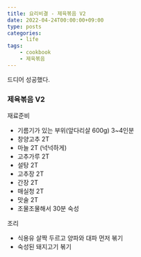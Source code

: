 ```yaml
---
title: 요리비결 - 제육볶음 V2
date: 2022-04-24T00:00:00+09:00
type: posts
categories:
    - life
tags:
    - cookbook
    - 제육볶음
---
```


드디어 성공했다.

### 제육볶음 V2

재료준비

- 기름기가 있는 부위(앞다리살 600g) 3~4인분
- 창양고추 2T
- 마늘 2T (넉넉하게)
- 고추가루 2T
- 설탕 2T
- 고추장 2T
- 간장 2T
- 매실청 2T
- 맛술 2T
- 조물조물해서 30분 숙성


조리

- 식용유 살짝 두르고 양파와 대파 먼저 볶기
- 숙성된 돼지고기 볶기
